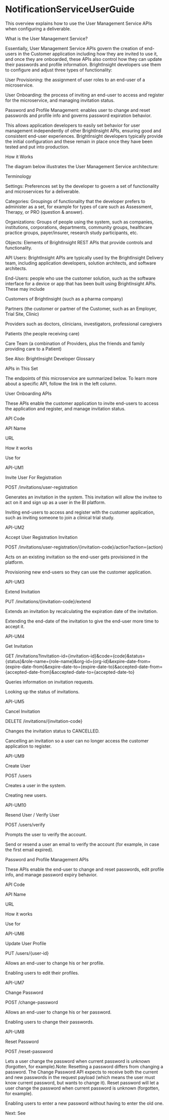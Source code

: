 # NotificationServiceUserGuide

This overview explains how to use the User Management Service APIs when configuring a deliverable. 

What is the User Management Service?

Essentially, User Management Service APIs govern the creation of end-users in the Customer application including how they are invited to use it, and once they are onboarded, these APIs also control how they can update their passwords and profile information.  BrightInsight developers use them to configure and adjust three types of functionality:

User Provisioning: the assignment of user roles to an end-user of a microservice.

User Onboarding: the process of inviting an end-user to access and register for the microservice, and managing invitation status.

Password and Profile Management: enables user to change and reset passwords and profile info and  governs password expiration behavior.

This allows application developers to easily set behavior for user management independently of other BrightInsight APIs, ensuring good and consistent end-user experiences. BrightInsight developers typically provide the initial configuration and these remain in place once they have been tested and put into production.

How it Works

The diagram below illustrates the User Management Service architecture:

Terminology

Settings: Preferences set by the developer to govern a set of functionality and microservices for a deliverable.

Categories: Groupings of functionality that the developer prefers to administer as a set, for example for types of care such as Assessment, Therapy, or PRO (question & answer). 

Organizations: Groups of people using the system, such as companies, institutions, corporations, departments, community groups, healthcare practice groups, payer/insurer, research study participants, etc. 

Objects: Elements of BrightInsight REST APIs that provide controls and functionality.

API Users: BrightInsight APIs are typically used by the BrightInsight Delivery team, including application developers, solution architects, and software architects.

End-Users: people who use the customer solution, such as the software interface for a device or app that has been built using BrightInsight APIs. These may include 

Customers of BrightInsight (such as a pharma company)

Partners (the customer or partner of the Customer, such as an Employer, Trial Site, Clinic)

Providers such as doctors, clinicians, investigators, professional caregivers

Patients (the people receiving care)

Care Team (a combination of Providers, plus the friends and family providing care to a Patient)

See Also: BrightInsight Developer Glossary

APIs in This Set

The endpoints of this microservice are summarized below. To learn more about a specific API, follow the link in the left column. 

User Onboarding APIs

These APIs enable the customer application to invite end-users to access the application and register, and manage invitation status.

API Code

API Name

URL

How it works

Use for

API-UM1

Invite User For Registration

POST /invitations/user-registration

Generates an invitation in the system. This invitation will allow the invitee to act on it and sign up as a user in the BI platform.

Inviting end-users to access and register with the customer application, such as inviting someone to join a clinical trial study.

API-UM2

Accept User Registration Invitation

POST /invitations/user-registration/{invitation-code}/action?action={action}

Acts on an existing invitation so the end-user gets provisioned in the platform.

Provisioning new end-users so they can use the customer application.

API-UM3

Extend Invitation

PUT /invitations/{invitation-code}/extend

Extends an invitation by recalculating the expiration date of the invitation.

Extending the end-date of the invitation to give the end-user more time to accept it.

API-UM4

Get Invitation

GET /invitations?invitation-id={invitation-id}&code={code}&status={status}&role-name={role-name}&org-id={org-id}&expire-date-from={expire-date-from}&expire-date-to={expire-date-to}&accepted-date-from={accepted-date-from}&accepted-date-to={accepted-date-to}

Queries information on invitation requests.

Looking up the status of invitations.

API-UM5

Cancel Invitation

DELETE /invitations/{invitation-code}

Changes the invitation status to CANCELLED.

Cancelling an invitation so a user can no longer access the customer application to register.

API-UM9

Create User

POST /users

Creates a user in the system.

Creating new users.

API-UM10

Resend User  / Verify User

POST /users/verify

Prompts the user to verify the account.

Send or resend a user an email to verify the account (for example, in case the first email expired).

Password and Profile Management APIs

These APIs enable the end-user to change and reset passwords, edit profile info, and manage password expiry behavior.

API Code

API Name

URL

How it works

Use for

API-UM6

Update User Profile

PUT /users/{user-id}

Allows an end-user to change his or her profile.

Enabling users to edit their profiles.

API-UM7

Change Password

POST /change-password

Allows an end-user to change his or her password.

Enabling users to change their passwords.

API-UM8

Reset Password

POST /reset-password

Lets a user change the password when current password is unknown (forgotten, for example).Note:  Resetting a password differs from changing a password. The Change Password API expects to receive both the current and new passwords in the request payload (which means the user must know current password, but wants to change it). Reset password will let a user change the password when current password is unknown (forgotten, for example).

Enabling users to enter a new password without having to enter the old one.

Next: See  


